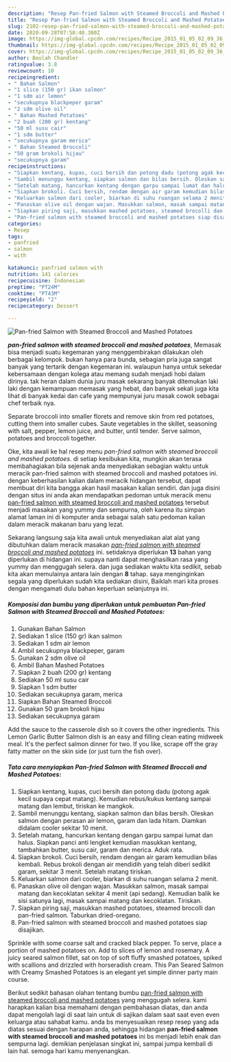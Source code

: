 ```yaml
---
description: "Resep Pan-fried Salmon with Steamed Broccoli and Mashed Potatoes Lezat"
title: "Resep Pan-fried Salmon with Steamed Broccoli and Mashed Potatoes Lezat"
slug: 2102-resep-pan-fried-salmon-with-steamed-broccoli-and-mashed-potatoes-lezat
date: 2020-09-28T07:58:40.380Z
image: https://img-global.cpcdn.com/recipes/Recipe_2015_01_05_02_09_36_554_40fc05cacbe9bbac2257/751x532cq70/pan-fried-salmon-with-steamed-broccoli-and-mashed-potatoes-foto-resep-utama.jpg
thumbnail: https://img-global.cpcdn.com/recipes/Recipe_2015_01_05_02_09_36_554_40fc05cacbe9bbac2257/751x532cq70/pan-fried-salmon-with-steamed-broccoli-and-mashed-potatoes-foto-resep-utama.jpg
cover: https://img-global.cpcdn.com/recipes/Recipe_2015_01_05_02_09_36_554_40fc05cacbe9bbac2257/751x532cq70/pan-fried-salmon-with-steamed-broccoli-and-mashed-potatoes-foto-resep-utama.jpg
author: Beulah Chandler
ratingvalue: 3.8
reviewcount: 10
recipeingredient:
- " Bahan Salmon"
- "1 slice (150 gr) ikan salmon"
- "1 sdm air lemon"
- "secukupnya blackpeper garam"
- "2 sdm olive oil"
- " Bahan Mashed Potatoes"
- "2 buah (200 gr) kentang"
- "50 ml susu cair"
- "1 sdm butter"
- "secukupnya garam merica"
- " Bahan Steamed Broccoli"
- "50 gram brokoli hijau"
- "secukupnya garam"
recipeinstructions:
- "Siapkan kentang, kupas, cuci bersih dan potong dadu (potong agak kecil supaya cepat matang). Kemudian rebus/kukus kentang sampai matang dan lembut, tiriskan ke mangkok."
- "Sambil menunggu kentang, siapkan salmon dan bilas bersih. Oleskan salmon dengan perasan air lemon, garam dan lada hitam. Diamkan didalam cooler sekitar 10 menit."
- "Setelah matang, hancurkan kentang dengan garpu sampai lumat dan halus.  Siapkan panci anti lengket kemudian masukkan kentang, tambahkan butter, susu cair, garam dan merica. Aduk rata."
- "Siapkan brokoli. Cuci bersih, rendam dengan air garam kemudian bilas kembali. Rebus brokoli dengan air mendidih yang telah diberi sedikit garam, sekitar 3 menit. Setelah matang tiriskan."
- "Keluarkan salmon dari cooler, biarkan di suhu ruangan selama 2 menit."
- "Panaskan olive oil dengan wajan. Masukkan salmon, masak sampai matang dan kecoklatan sekitar 4 menit (api sedang). Kemudian balik ke sisi satunya lagi, masak sampai matang dan kecoklatan. Tiriskan."
- "Siapkan piring saji, masukkan mashed potatoes, steamed brocolli dan pan-fried salmon. Taburkan dried-oregano."
- "Pan-fried salmon with steamed broccoli and mashed potatoes siap disajikan."
categories:
- Resep
tags:
- panfried
- salmon
- with

katakunci: panfried salmon with 
nutrition: 141 calories
recipecuisine: Indonesian
preptime: "PT24M"
cooktime: "PT43M"
recipeyield: "2"
recipecategory: Dessert

---
```



![Pan-fried Salmon with Steamed Broccoli and Mashed Potatoes](https://img-global.cpcdn.com/recipes/Recipe_2015_01_05_02_09_36_554_40fc05cacbe9bbac2257/751x532cq70/pan-fried-salmon-with-steamed-broccoli-and-mashed-potatoes-foto-resep-utama.jpg)

<b><i>pan-fried salmon with steamed broccoli and mashed potatoes</i></b>, Memasak bisa menjadi suatu kegemaran yang menggembirakan dilakukan oleh berbagai kelompok. bukan hanya para bunda, sebagian pria juga sangat banyak yang tertarik dengan kegemaran ini. walaupun hanya untuk sekedar kebersamaan dengan kolega atau memang sudah menjadi hobi dalam dirinya. tak heran dalam dunia juru masak sekarang banyak ditemukan laki laki dengan kemampuan memasak yang hebat, dan banyak sekali juga kita lihat di banyak kedai dan cafe yang mempunyai juru masak cowok sebagai chef terbaik nya.

Separate broccoli into smaller florets and remove skin from red potatoes, cutting them into smaller cubes. Saute vegetables in the skillet, seasoning with salt, pepper, lemon juice, and butter, until tender. Serve salmon, potatoes and broccoli together.

Oke, kita awali ke hal resep menu <i>pan-fried salmon with steamed broccoli and mashed potatoes</i>. di setiap kesibukan kita, mungkin akan terasa membahagiakan bila sejenak anda menyediakan sebagian waktu untuk meracik pan-fried salmon with steamed broccoli and mashed potatoes ini. dengan keberhasilan kalian dalam meracik hidangan tersebut, dapat membuat diri kita bangga akan hasil masakan kalian sendiri. dan juga disini dengan situs ini anda akan mendapatkan pedoman untuk meracik menu <u>pan-fried salmon with steamed broccoli and mashed potatoes</u> tersebut menjadi masakan yang yummy dan sempurna, oleh karena itu simpan alamat laman ini di komputer anda sebagai salah satu pedoman kalian dalam meracik makanan baru yang lezat.


Sekarang langsung saja kita awali untuk menyediakan alat alat yang dibutuhkan dalam meracik masakan <u><i>pan-fried salmon with steamed broccoli and mashed potatoes</i></u> ini. setidaknya diperlukan <b>13</b> bahan yang diperlukan di hidangan ini. supaya nanti dapat menghasilkan rasa yang yummy dan menggugah selera. dan juga sediakan waktu kita sedikit, sebab kita akan memulainya antara lain dengan <b>8</b> tahap. saya menginginkan segala yang diperlukan sudah kita sediakan disini, Baiklah mari kita proses dengan mengamati dulu bahan keperluan selanjutnya ini.

<!--inarticleads1-->

##### Komposisi dan bumbu yang diperlukan untuk pembuatan Pan-fried Salmon with Steamed Broccoli and Mashed Potatoes:

1. Gunakan  Bahan Salmon
1. Sediakan 1 slice (150 gr) ikan salmon
1. Sediakan 1 sdm air lemon
1. Ambil secukupnya blackpeper, garam
1. Gunakan 2 sdm olive oil
1. Ambil  Bahan Mashed Potatoes
1. Siapkan 2 buah (200 gr) kentang
1. Sediakan 50 ml susu cair
1. Siapkan 1 sdm butter
1. Sediakan secukupnya garam, merica
1. Siapkan  Bahan Steamed Broccoli
1. Gunakan 50 gram brokoli hijau
1. Sediakan secukupnya garam


Add the sauce to the casserole dish so it covers the other ingredients. This Lemon Garlic Butter Salmon dish is an easy and filling clean eating midweek meal. It&#39;s the perfect salmon dinner for two. If you like, scrape off the gray fatty matter on the skin side (or just turn the fish over). 

<!--inarticleads2-->

##### Tata cara menyiapkan Pan-fried Salmon with Steamed Broccoli and Mashed Potatoes:

1. Siapkan kentang, kupas, cuci bersih dan potong dadu (potong agak kecil supaya cepat matang). Kemudian rebus/kukus kentang sampai matang dan lembut, tiriskan ke mangkok.
1. Sambil menunggu kentang, siapkan salmon dan bilas bersih. Oleskan salmon dengan perasan air lemon, garam dan lada hitam. Diamkan didalam cooler sekitar 10 menit.
1. Setelah matang, hancurkan kentang dengan garpu sampai lumat dan halus.  Siapkan panci anti lengket kemudian masukkan kentang, tambahkan butter, susu cair, garam dan merica. Aduk rata.
1. Siapkan brokoli. Cuci bersih, rendam dengan air garam kemudian bilas kembali. Rebus brokoli dengan air mendidih yang telah diberi sedikit garam, sekitar 3 menit. Setelah matang tiriskan.
1. Keluarkan salmon dari cooler, biarkan di suhu ruangan selama 2 menit.
1. Panaskan olive oil dengan wajan. Masukkan salmon, masak sampai matang dan kecoklatan sekitar 4 menit (api sedang). Kemudian balik ke sisi satunya lagi, masak sampai matang dan kecoklatan. Tiriskan.
1. Siapkan piring saji, masukkan mashed potatoes, steamed brocolli dan pan-fried salmon. Taburkan dried-oregano.
1. Pan-fried salmon with steamed broccoli and mashed potatoes siap disajikan.


Sprinkle with some coarse salt and cracked black pepper. To serve, place a portion of mashed potatoes on. Add to slices of lemon and rosemary. A juicy seared salmon fillet, sat on top of soft fluffy smashed potatoes, spiked with scallions and drizzled with horseradish cream. This Pan Seared Salmon with Creamy Smashed Potatoes is an elegant yet simple dinner party main course. 

Berikut sedikit bahasan olahan tentang bumbu <u>pan-fried salmon with steamed broccoli and mashed potatoes</u> yang menggugah selera. kami harapkan kalian bisa memahami dengan pembahasan diatas, dan anda dapat mengolah lagi di saat lain untuk di sajikan dalam saat saat even even keluarga atau sahabat kamu. anda bs menyesuaikan resep resep yang ada diatas sesuai dengan harapan anda, sehingga hidangan <b>pan-fried salmon with steamed broccoli and mashed potatoes</b> ini bs menjadi lebih enak dan sempurna lagi. demikian penjelasan singkat ini, sampai jumpa kembali di lain hal. semoga hari kamu menyenangkan.
